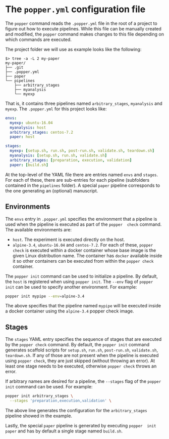 # The `popper.yml` configuration file

The `popper` command reads the `.popper.yml` file in the root of a 
project to figure out how to execute pipelines. While this file can be 
manually created and modified, the `popper` command makes changes to 
this file depending on which commands are executed.

The project folder we will use as example looks like the following:

```
$> tree -a -L 2 my-paper
my-paper/
├── .git
├── .popper.yml
├── paper
└── pipelines
    ├── arbitrary_stages
    ├── myanalysis
    └── myexp
```

That is, it contains three pipelines named `arbitrary_stages`, 
`myanalysis` and `myexp`. The `.popper.yml` for this project looks 
like:

```yaml
envs:
  myexp: ubuntu-16.04
  myanalysis: host
  arbitrary_stages: centos-7.2
  paper: host

stages:
  myexp: [setup.sh, run.sh, post-run.sh, validate.sh, teardown.sh]
  myanalysis: [setup.sh, run.sh, validate.sh]
  arbitrary_stages: [preparation, execution, validation]
  paper: [build.sh]
```

At the top-level of the YAML file there are entries named `envs` and 
`stages`. For each of these, there are sub-entries for each pipeline 
(subfolders contained in the `pipelines` folder). A special `paper` 
pipeline corresponds to the one generating an (optional) manuscript.

## Environments

The `envs` entry in `.popper.yml` specifies the environment that a 
pipeline is used when the pipeline is executed as part of the `popper 
check` command. The available environments are:

  * `host`. The experiment is executed directly on the host.
  * `alpine-3.4`, `ubuntu-16.04` and `centos-7.2`. For each of these, 
    `popper check` is executed within a docker container whose base 
    image is the given Linux distribution name. The container has 
    `docker` available inside it so other containers can be executed 
    from within the `popper check` container.

The `popper init` command can be used to initialize a pipeline. By 
default, the `host` is registered when using `popper init`. The 
`--env` flag of `popper init` can be used to specify another 
environment. For example:

```bash
popper init mypipe --env=alpine-3.4
```

The above specifies that the pipeline named `mypipe` will be executed 
inside a docker container using the `alpine-3.4` popper check image.

## Stages

The `stages` YAML entry specifies the sequence of stages that are 
executed by the `popper check` command. By default, the `popper init` 
command generates scaffold scripts for `setup.sh`, `run.sh`, 
`post-run.sh`, `validate.sh`, `teardown.sh`. If any of those are not 
present when the pipeline is executed using `popper check`, they are 
just skipped (without throwing an error). At least one stage needs to 
be executed, otherwise `popper check` throws an error.

If arbitrary names are desired for a pipeline, the `--stages` flag of 
the `popper init` command can be used. For example:

```bash
popper init arbitrary_stages \
  --stages 'preparation,execution,validation' \
```

The above line generates the configuration for the `arbitrary_stages` 
pipeline showed in the example.

Lastly, the special `paper` pipeline is generated by executing `popper 
init paper` and has by default a single stage named `build.sh`.
